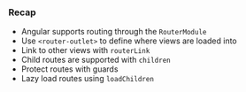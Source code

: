 ### Recap

* Angular supports routing through the `RouterModule`
* Use `<router-outlet>` to define where views are loaded into
* Link to other views with `routerLink`
* Child routes are supported with `children`
* Protect routes with guards
* Lazy load routes using `loadChildren`